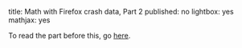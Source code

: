 title: Math with Firefox crash data, Part 2
published: no
lightbox: yes
mathjax: yes

To read the part before this, go [here][prev].

[prev]: /blog/exploring_firefox_crash_data_1.html